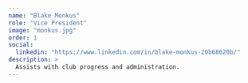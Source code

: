 ```yaml
---
name: "Blake Monkus"
role: "Vice President"
image: "monkus.jpg"
order: 1
social:
  linkedin: "https://www.linkedin.com/in/blake-monkus-20b68620b/"
description: >
  Assists with club progress and administration.
--- 
```

